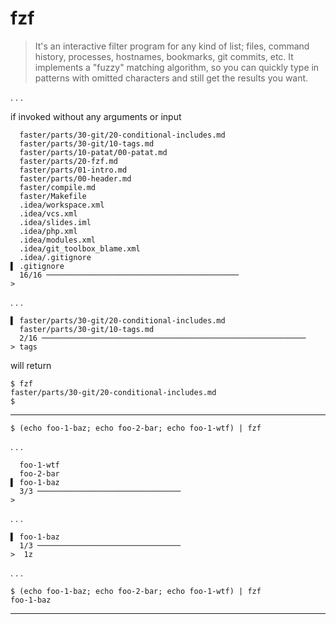 # fzf

> It's an interactive filter program for any kind of list; files, command history, processes, hostnames, bookmarks, git commits, etc. It implements a "fuzzy" matching algorithm, so you can quickly type in patterns with omitted characters and still get the results you want.

. . . 

if invoked without any arguments or input
```
  faster/parts/30-git/20-conditional-includes.md
  faster/parts/30-git/10-tags.md
  faster/parts/10-patat/00-patat.md
  faster/parts/20-fzf.md
  faster/parts/01-intro.md
  faster/parts/00-header.md
  faster/compile.md
  faster/Makefile
  .idea/workspace.xml
  .idea/vcs.xml
  .idea/slides.iml
  .idea/php.xml
  .idea/modules.xml
  .idea/git_toolbox_blame.xml
  .idea/.gitignore
▌ .gitignore
  16/16 ───────────────────────────────────────────
>
```

. . .

```
▌ faster/parts/30-git/20-conditional-includes.md
  faster/parts/30-git/10-tags.md
  2/16 ───────────────────────────────────────────────────────────
> tags
```

will return
```
$ fzf
faster/parts/30-git/20-conditional-includes.md
$
```

--- 

```shell
$ (echo foo-1-baz; echo foo-2-bar; echo foo-1-wtf) | fzf
```

. . . 


```
  foo-1-wtf
  foo-2-bar
▌ foo-1-baz
  3/3 ────────────────────────────────
>

```

. . .

```
▌ foo-1-baz
  1/3 ────────────────────────────────
>  1z
```

. . .

```shell
$ (echo foo-1-baz; echo foo-2-bar; echo foo-1-wtf) | fzf
foo-1-baz

```

---
